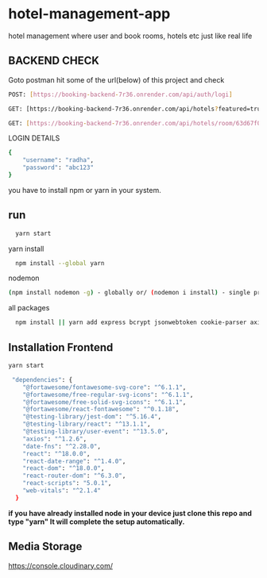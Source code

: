 # hotel-management-app
hotel management where user and book rooms, hotels etc just like real life

## BACKEND CHECK

Goto postman hit some of the url(below) of this project and check 

```bash
POST: [https://booking-backend-7r36.onrender.com/api/auth/logi]

GET: [https://booking-backend-7r36.onrender.com/api/hotels?featured=true&limit=1&min=10&max=200]

GET: [https://booking-backend-7r36.onrender.com/api/hotels/room/63d67f0f1b38293acd6788d8]
```
LOGIN DETAILS
```bash
{
    "username": "radha",
    "password": "abc123"
}
```

you have to install npm or yarn in your system.

## run
```bash
  yarn start
```

  yarn install 
```bash
  npm install --global yarn
```
  nodemon
  ```bash
  (npm install nodemon -g) - globally or/ (nodemon i install) - single project
```
all packages
```bash
  npm install || yarn add express bcrypt jsonwebtoken cookie-parser axios
```


## Installation Frontend

```bash
yarn start
```

```bash
 "dependencies": {
    "@fortawesome/fontawesome-svg-core": "^6.1.1",
    "@fortawesome/free-regular-svg-icons": "^6.1.1",
    "@fortawesome/free-solid-svg-icons": "^6.1.1",
    "@fortawesome/react-fontawesome": "^0.1.18",
    "@testing-library/jest-dom": "^5.16.4",
    "@testing-library/react": "^13.1.1",
    "@testing-library/user-event": "^13.5.0",
    "axios": "^1.2.6",
    "date-fns": "^2.28.0",
    "react": "^18.0.0",
    "react-date-range": "^1.4.0",
    "react-dom": "^18.0.0",
    "react-router-dom": "^6.3.0",
    "react-scripts": "5.0.1",
    "web-vitals": "^2.1.4"
  }
  ```
  **if you have already installed node in your device just clone this repo and type
  "yarn" It will complete the setup automatically.**


  ## Media Storage
  https://console.cloudinary.com/
